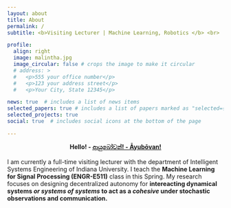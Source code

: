 ```yaml
---
layout: about
title: About
permalink: /
subtitle: <b>Visiting Lecturer | Machine Learning, Robotics </b> <br>  Indiana University, Bloomington

profile:
  align: right
  image: malintha.jpg
  image_circular: false # crops the image to make it circular
  # address: >
  #   <p>555 your office number</p>
  #   <p>123 your address street</p>
  #   <p>Your City, State 12345</p>

news: true  # includes a list of news items
selected_papers: true # includes a list of papers marked as "selected={true}"
selected_projects: true
social: true  # includes social icons at the bottom of the page

---
```


<b><center>Hello! - <abbr title='May you be blessed with a long life'><a href='https://rediscoversrilanka.com/ayubowan/'> ආයුබෝවන්! - Āyubōvan!</a></abbr></center></b>
<br>
I am currently a full-time visiting lecturer with the department of Intelligent Systems Engineering of Indiana University. I teach the <b>Machine Learning for Signal Processing (ENGR-E511)</b> class in this Spring. My research focuses on designing decentralized autonomy for <b>intereacting dynamical systems <i>or systems of systems</i> to act as a <i>cohesive</i> under stochastic observations and communication. </b> 
<!-- The applications of my research include autonomous mobility, human-swarm systems that can assist disaster-rescue and first-responder teams. -->


<!-- Refer to the  -->





<!-- Put your address / P.O. box / other info right below your picture. You can also disable any these elements by editing `profile` property of the YAML header of your `_pages/about.md`. Edit `_bibliography/papers.bib` and Jekyll will render your [publications page](/al-folio/publications/) automatically. -->

<!-- Link to your social media connections, too. This theme is set up to use [Font Awesome icons](http://fortawesome.github.io/Font-Awesome/) and [Academicons](https://jpswalsh.github.io/academicons/), like the ones below. Add your Facebook, Twitter, LinkedIn, Google Scholar, or just disable all of them. -->
